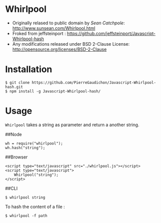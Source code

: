 Whirlpool
=========

* Originally relased to public domain by _Sean Catchpole_: http://www.sunsean.com/Whirlpool.html
* Froked from jeffsteinport : https://github.com/jeffsteinport/Javascript-Whirlpool-hash
* Any modifications released under BSD 2-Clause License: http://opensource.org/licenses/BSD-2-Clause


Installation
============

	$ git clone https://github.com/PierreGaudichon/Javascript-Whirlpool-hash.git
	$ npm install -g Javascript-Whirlpool-hash/


Usage
=====

`Whirlpool` takes a string as parameter and return a another string.

##Node

	wh = require("whirlpool");
	wh.hash("string");

##Browser

	<script type="text/javascript" src="./whirlpool.js"></script>
	<script type="text/javascript">
		Whirlpool("string");
	</script>

##CLI

	$ whirlpool string

To hash the content of a file :

	$ whirlpool -f path